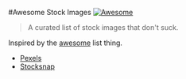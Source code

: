 #Awesome Stock Images [![Awesome](https://cdn.rawgit.com/sindresorhus/awesome/d7305f38d29fed78fa85652e3a63e154dd8e8829/media/badge.svg)](https://github.com/sindresorhus/awesome)

> A curated list of stock images that don't suck.

Inspired by the [awesome](https://github.com/sindresorhus/awesome) list thing.

- [Pexels](https://www.pexels.com/)
- [Stocksnap](https://stocksnap.io/)
